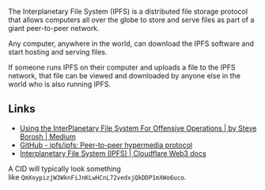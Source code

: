 
The Interplanetary File System (IPFS) is a distributed file storage protocol that allows computers all over the globe to store and serve files as part of a giant peer-to-peer network.

Any computer, anywhere in the world, can download the IPFS software and start hosting and serving files.

If someone runs IPFS on their computer and uploads a file to the IPFS network, that file can be viewed and downloaded by anyone else in the world who is also running IPFS.

## Links 
- [Using the InterPlanetary File System For Offensive Operations | by Steve Borosh | Medium](https://medium.com/@rvrsh3ll/using-the-interplanetary-file-system-for-offensive-operations-2350f46240cf)
- [GitHub - ipfs/ipfs: Peer-to-peer hypermedia protocol](https://github.com/ipfs/ipfs)
- [Interplanetary File System (IPFS) | Cloudflare Web3 docs](https://developers.cloudflare.com/web3/ipfs-gateway/concepts/ipfs/)


A CID will typically look something like `QmXoypizjW3WknFiJnKLwHCnL72vedxjQkDDP1mXWo6uco`.
